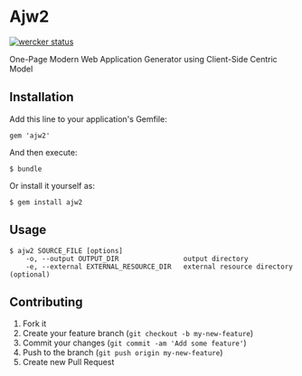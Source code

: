 # Ajw2
[![wercker status](https://app.wercker.com/status/78b9a07a73b1ccb5e2d6eb9b00372b0c/m "wercker status")](https://app.wercker.com/project/bykey/78b9a07a73b1ccb5e2d6eb9b00372b0c)

One-Page Modern Web Application Generator using Client-Side Centric Model

## Installation

Add this line to your application's Gemfile:

    gem 'ajw2'

And then execute:

    $ bundle

Or install it yourself as:

    $ gem install ajw2

## Usage
```
$ ajw2 SOURCE_FILE [options]
    -o, --output OUTPUT_DIR                output directory
    -e, --external EXTERNAL_RESOURCE_DIR   external resource directory (optional)
```

## Contributing

1. Fork it
2. Create your feature branch (`git checkout -b my-new-feature`)
3. Commit your changes (`git commit -am 'Add some feature'`)
4. Push to the branch (`git push origin my-new-feature`)
5. Create new Pull Request
